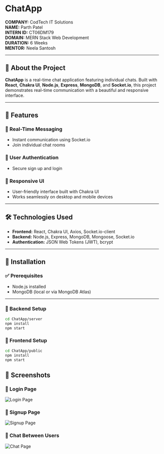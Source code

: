 # ChatApp

**COMPANY:** CodTech IT Solutions  
**NAME:** Parth Patel  
**INTERN ID:** CT06DM179  
**DOMAIN:** MERN Stack Web Development  
**DURATION:** 6 Weeks  
**MENTOR:** Neela Santosh

---

## 📱 About the Project

**ChatApp** is a real-time chat application featuring individual chats. Built with **React**, **Chakra UI**, **Node.js**, **Express**, **MongoDB**, and **Socket.io**, this project demonstrates real-time communication with a beautiful and responsive interface.

---

## 🚀 Features

### 🔹 Real-Time Messaging
- Instant communication using Socket.io
- Join individual chat rooms

### 🔹 User Authentication
- Secure sign up and login

### 🔹 Responsive UI
- User-friendly interface built with Chakra UI
- Works seamlessly on desktop and mobile devices

---

## 🛠️ Technologies Used

- **Frontend:** React, Chakra UI, Axios, Socket.io-client  
- **Backend:** Node.js, Express, MongoDB, Mongoose, Socket.io  
- **Authentication:** JSON Web Tokens (JWT), bcrypt

---

## 🧩 Installation

### ✅ Prerequisites
- Node.js installed
- MongoDB (local or via MongoDB Atlas)

---

### 🔧 Backend Setup

```bash
cd ChatApp/server
npm install
npm start

```
### 🔧 Frontend Setup

```bash
cd ChatApp/public
npm install
npm start

```

## 📸 Screenshots

### 🔐 Login Page  
![Login Page](https://github.com/user-attachments/assets/7dd4a83f-e24d-47a5-ab88-55ccd39f3c2a)

### 📝 Signup Page  
![Signup Page](https://github.com/user-attachments/assets/cea878f6-3c17-4135-8812-2c324f4c323a)

### 💬 Chat Between Users  
![Chat Page](https://github.com/user-attachments/assets/0c2146ca-a014-4fe2-9816-794b37fd82cf)




